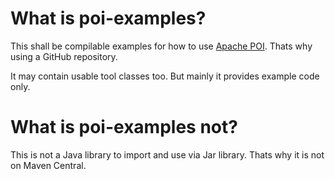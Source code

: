 # What is poi-examples?
This shall be compilable examples for how to use [Apache POI](https://poi.apache.org/). Thats why using a GitHub repository.

It may contain usable tool classes too. But mainly it provides example code only.

# What is poi-examples not?
This is not a Java library to import and use via Jar library. Thats why it is not on Maven Central.
